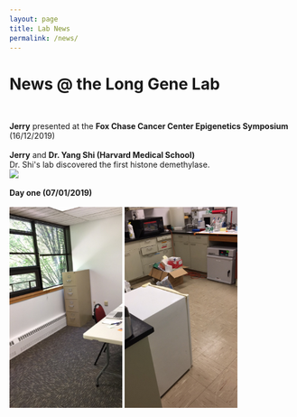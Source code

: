 ```yaml
---
layout: page
title: Lab News
permalink: /news/
--- 
```


# News @ the Long Gene Lab<br>
 <br>
 
 **Jerry** presented at the **Fox Chase Cancer Center Epigenetics Symposium** (16/12/2019)<br>
  <br>
 **Jerry** and **Dr. Yang Shi (Harvard Medical School)**<br>
 Dr. Shi's lab discovered the first histone demethylase.<br>
 <img width="400" src="/img/Fox_01.jpg" data-action="zoom">
 
 
**Day one (07/01/2019)**<br>
 <br>
<img width="200" src="/img/Day1_1.jpg" data-action="zoom">
<img width="200" src="/img/Day1_2.jpg" data-action="zoom">


